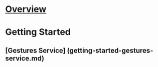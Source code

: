 # [Overview](index.md)
# Getting Started
## [Gestures Service] (getting-started-gestures-service.md)
